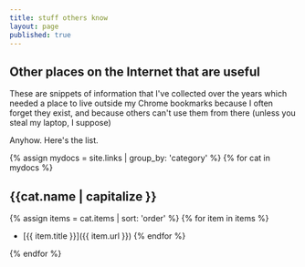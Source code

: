 ```yaml
---
title: stuff others know
layout: page
published: true
---
```


## Other places on the Internet that are useful

These are snippets of information that I've collected over the years which needed a place to live outside my
Chrome bookmarks because I often forget they exist, and because others can't use them from there (unless you steal my laptop, I suppose)

Anyhow. Here's the list.

{% assign mydocs = site.links | group_by: 'category' %}
{% for cat in mydocs %}
## {{cat.name | capitalize }}
{% assign items = cat.items | sort: 'order' %}
{% for item in items %}
  - [{{ item.title }}]({{ item.url }})
{% endfor %}

{% endfor %}

